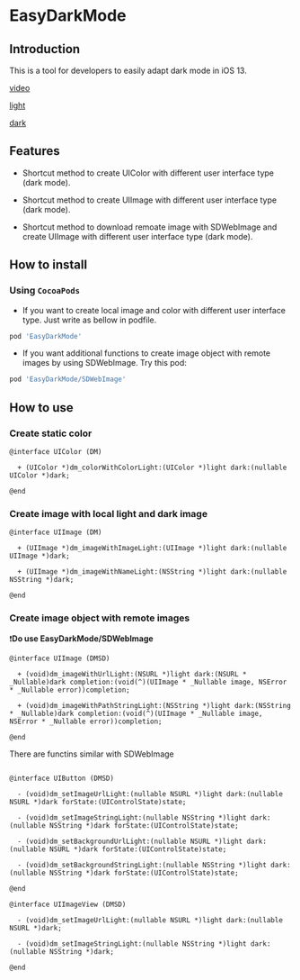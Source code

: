 # EasyDarkMode

## Introduction

This is a tool for developers to easily adapt dark mode in iOS 13.

[video](https://raw.githubusercontent.com/Elenionl/EasyDarkMode/master/Sample/demo.mov?token=AD5OKW6SDH6NR7ZNXDIYRDK5MKS7U)

[light](https://github.com/Elenionl/EasyDarkMode/blob/master/Sample/image_light.png?raw=true)

[dark](https://github.com/Elenionl/EasyDarkMode/blob/master/Sample/image_dark.png?raw=true)

## Features

* Shortcut method to create UIColor with different user interface type (dark mode).

* Shortcut method to create UIImage with different user interface type (dark mode).

* Shortcut method to download remoate image with SDWebImage and create UIImage with different user interface type (dark mode).

## How to install

### Using `CocoaPods`

* If you want to create local image and color with different user interface type. Just write as bellow in podfile.

``` Ruby
pod 'EasyDarkMode'
```

* If you want additional functions to create image object with remote images by using SDWebImage. Try this pod:

``` Ruby
pod 'EasyDarkMode/SDWebImage'
```

## How to use

### Create static color

``` ObjC
@interface UIColor (DM)

  + (UIColor *)dm_colorWithColorLight:(UIColor *)light dark:(nullable UIColor *)dark;

@end
```

### Create image with local light and dark image

``` ObjC
@interface UIImage (DM)

  + (UIImage *)dm_imageWithImageLight:(UIImage *)light dark:(nullable UIImage *)dark;

  + (UIImage *)dm_imageWithNameLight:(NSString *)light dark:(nullable NSString *)dark;

@end
```

### Create image object with remote images

❗️**Do use EasyDarkMode/SDWebImage**

``` Objc
@interface UIImage (DMSD)

  + (void)dm_imageWithUrlLight:(NSURL *)light dark:(NSURL * _Nullable)dark completion:(void(^)(UIImage * _Nullable image, NSError * _Nullable error))completion;

  + (void)dm_imageWithPathStringLight:(NSString *)light dark:(NSString * _Nullable)dark completion:(void(^)(UIImage * _Nullable image, NSError * _Nullable error))completion;

@end
```

There are functins similar with SDWebImage

``` ObjC

@interface UIButton (DMSD)

  - (void)dm_setImageUrlLight:(nullable NSURL *)light dark:(nullable NSURL *)dark forState:(UIControlState)state;

  - (void)dm_setImageStringLight:(nullable NSString *)light dark:(nullable NSString *)dark forState:(UIControlState)state;

  - (void)dm_setBackgroundUrlLight:(nullable NSURL *)light dark:(nullable NSURL *)dark forState:(UIControlState)state;

  - (void)dm_setBackgroundStringLight:(nullable NSString *)light dark:(nullable NSString *)dark forState:(UIControlState)state;

@end

@interface UIImageView (DMSD)

  - (void)dm_setImageUrlLight:(nullable NSURL *)light dark:(nullable NSURL *)dark;

  - (void)dm_setImageStringLight:(nullable NSString *)light dark:(nullable NSString *)dark;

@end

```
